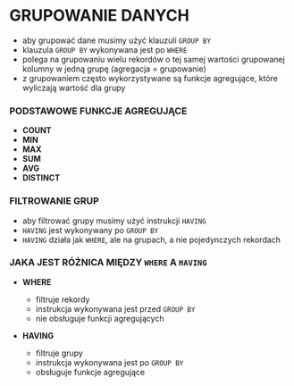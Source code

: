 # GRUPOWANIE DANYCH

- aby grupować dane musimy użyć klauzuli `GROUP BY`
- klauzula `GROUP BY` wykonywana jest po `WHERE`
- polega na grupowaniu wielu rekordów o tej samej wartości grupowanej kolumny w jedną grupę (agregacja = grupowanie)
- z grupowaniem często wykorzystywane są funkcje agregujące, które wyliczają wartość dla grupy

### PODSTAWOWE FUNKCJE AGREGUJĄCE

- **COUNT**
- **MIN**
- **MAX**
- **SUM**
- **AVG**
- **DISTINCT**

### FILTROWANIE GRUP

- aby filtrować grupy musimy użyć instrukcji `HAVING` 
- `HAVING` jest wykonywany po `GROUP BY`
- `HAVING` działa jak `WHERE`, ale na grupach, a nie pojedynczych rekordach

### JAKA JEST RÓŻNICA MIĘDZY `WHERE` A `HAVING`

- **WHERE**
    - filtruje rekordy
    - instrukcja wykonywana jest przed `GROUP BY`
    - nie obsługuje funkcji agregujących

- **HAVING**
    - filtruje grupy
    - instrukcja wykonywana jest po `GROUP BY`
    - obsługuje funkcje agregujące
